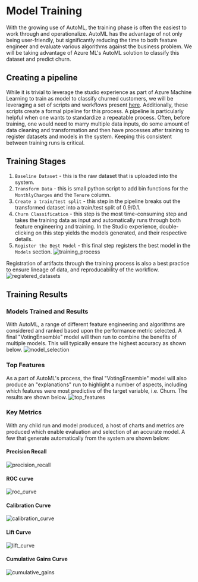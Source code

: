 # Model Training
With the growing use of AutoML, the training phase is often the easiest to work through and operationalize.
AutoML has the advantage of not only being user-friendly, but significantly reducing the time to both feature
engineer and evaluate various algorithms against the business problem. We will be taking advantage of Azure
ML's AutoML solution to classify this dataset and predict churn. 

## Creating a pipeline
While it is trivial to leverage the studio experience as part of Azure Machine Learning to train as model to
classify churned customers, we will be leveraging a set of scripts and workflows present
[here](https://github.com/ts-azure-services/mlops-primer/tree/main/scripts/pipeline). Additionally, these
scripts create a formal pipeline for this process. A pipeline is particularly helpful when one
wants to standardize a repeatable process. Often, before training, one would need to marry multiple data inputs, do
some amount of data cleaning and transformation and then have processes after training to register datasets
and models in the system. Keeping this consistent between training runs is critical.

## Training Stages
1. `Baseline Dataset` - this is the raw dataset that is uploaded into the system.
2. `Transform Data` - this is small python script to add bin functions for the `MonthlyCharges` and the
   `Tenure` column.
3. `Create a train/test split` - this step in the pipeline breaks out the transformed dataset into a
   train/test split of 0.9/0.1.
4. `Churn Classification` - this step is the most time-consuming step and takes the training data as input and
   automatically runs through both feature engineering and training. In the Studio experience, double-clicking
   on this step yields the models generated, and their respective details.
5. `Register the Best Model` - this final step registers the best model in the `Models` section.
![training_process](./imgs/training_process.jpg)

Registration of artifacts through the training process is also a best practice to ensure lineage of data, and reproducability of the
workflow.
![registered_datasets](./imgs/registered_datasets.png)

## Training Results
### Models Trained and Results
With AutoML, a range of different feature engineering and algorithms are considered and ranked based upon the
performance metric selected. A final "VotingEnsemble" model will then run to combine the benefits of multiple
models. This will typically ensure the highest accuracy as shown below.
![model_selection](./imgs/model_selection.jpg)

### Top Features 
As a part of AutoML's process, the final "VotingEnsemble" model will also produce an "explanations" run to
highlight a number of aspects, including which features were most predictive of the target variable, i.e.
Churn. The results are shown below.
![top_features](./imgs/top_features.jpg)

### Key Metrics
With any child run and model produced, a host of charts and metrics are produced which enable evaluation and
selection of an accurate model. A few that generate automatically from the system are shown below:

#### Precision Recall 
![precision_recall](./imgs/precision_recall.jpg)

#### ROC curve
![roc_curve](./imgs/ROC.jpg)

#### Calibration Curve
![calibration_curve](./imgs/calibration_curve.jpg)

#### Lift Curve
![lift_curve](./imgs/lift_curve.jpg)

#### Cumulative Gains Curve
![cumulative_gains](./imgs/cumulative_gains.jpg)
